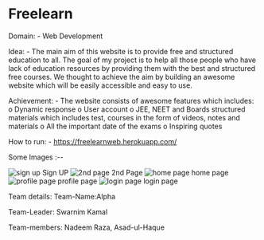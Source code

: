 # Freelearn 
Domain: - Web Development

Idea: - The main aim of this website is to provide free and structured education to all.
        The goal of my project is to help all those people who have lack of education resources by providing them with the best and structured free courses.
        We thought to achieve the aim by building an awesome website which will be easily accessible and easy to use.
        
Achievement: - The website consists of awesome features which includes:
                o	Dynamic response
                o	User account
                o	JEE, NEET and Boards structured materials which includes test, courses in the form of videos, notes and materials
                o	All the important date of the exams
                o	Inspiring quotes
                
How to run: - https://freelearnweb.herokuapp.com/

Some Images :--

![sign up](https://user-images.githubusercontent.com/82631840/148635689-51686b50-2d23-4c6e-95cf-390a45c8a969.jpg)
Sign UP
![2nd page](https://user-images.githubusercontent.com/82631840/148635695-f7c0e4b9-e9c8-43d8-bf65-02d3e8a773f0.jpg)
2nd Page
![home page](https://user-images.githubusercontent.com/82631840/148635713-cef93395-a3b7-403c-944b-b4c4d9be6bee.jpg)
home page
![profile page](https://user-images.githubusercontent.com/82631840/148635727-76f5a8ac-cffc-464d-b6d0-7f2d9dbbdb44.jpg)
profile page
![login page](https://user-images.githubusercontent.com/82631840/148635745-6611569c-8c7f-46d2-90b9-7d358f73319c.jpg)
login page


Team details:
Team-Name:Alpha

Team-Leader: Swarnim Kamal

Team-members: Nadeem Raza,
              Asad-ul-Haque



